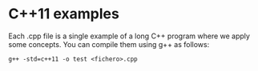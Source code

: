 # C++11 examples

Each .cpp file is a single example of a long C++ program where we apply some concepts. You can compile them using g++ as follows:


```
g++ -std=c++11 -o test <fichero>.cpp
```
